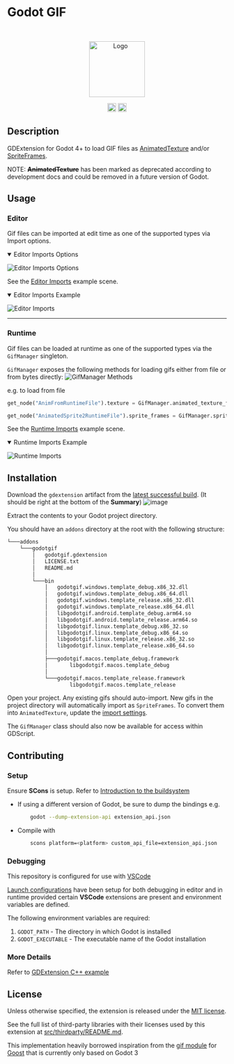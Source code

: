 # Godot GIF
<br>

<p align="center">
  <img src="./docs-images/logo.gif" alt="Logo" width="128" height="128" />
</p>

<p align="center">
	<a href="https://github.com/BOTLANNER/godot-gif/actions/workflows/build_releases.yml"><img alt="GitHub Build" src="https://github.com/BOTLANNER/godot-gif/actions/workflows/build_releases.yml/badge.svg" height="20"/></a>
	<a href="https://github.com/BOTLANNER/godot-gif/blob/develop/LICENSE.txt"><img alt="MIT License" src="https://img.shields.io/github/license/BOTLANNER/godot-gif" height="20"/></a>
</p>


## Description
GDExtension for Godot 4+ to load GIF files as [AnimatedTexture](https://docs.godotengine.org/en/stable/classes/class_animatedtexture.html) and/or [SpriteFrames](https://docs.godotengine.org/en/stable/classes/class_spriteframes.html).

NOTE: ~~**AnimatedTexture**~~ has been marked as deprecated according to development docs and could be removed in a future version of Godot.


## Usage

### Editor

Gif files can be imported at edit time as one of the supported types via Import options.

<details open>
  <summary>Editor Imports Options</summary>

![Editor Imports Options](./docs-images/EditorImportSettings.gif)
</details>

See the [Editor Imports](./demo/editor_imports_example.tscn) example scene.
<details open>
  <summary>Editor Imports Example</summary>

![Editor Imports](./docs-images/EditorImports.gif)
</details>

<hr/>

### Runtime

Gif files can be loaded at runtime as one of the supported types via the `GifManager` singleton.

`GifManager` exposes the following methods for loading gifs either from file or from bytes directly:
![GifManager Methods](./docs-images/methods.png)

e.g. to load from file
```py
get_node("AnimFromRuntimeFile").texture = GifManager.animated_texture_from_file("res://examples/file/optic.gif")

get_node("AnimatedSprite2RuntimeFile").sprite_frames = GifManager.sprite_frames_from_file("res://examples/file/optic.gif")
```

See the [Runtime Imports](./demo/main.tscn) example scene.
<details open>
  <summary>Runtime Imports Example</summary>

![Runtime Imports](./docs-images/RuntimeImports.gif)
</details>


## Installation

Download the `gdextension` artifact from the [latest successful build](https://github.com/BOTLANNER/godot-gif/actions/workflows/build_releases.yml). (It should be right at the bottom of the **Summary**)
![image](https://github.com/BOTLANNER/godot-gif/assets/16349308/f28867c6-f669-45f2-9309-dbb17cec2031)

Extract the contents to your Godot project directory.

You should have an `addons` directory at the root with the following structure:
```bash
└───addons
    └───godotgif
        │   godotgif.gdextension
        │   LICENSE.txt
        │   README.md
        │
        └───bin
            │   godotgif.windows.template_debug.x86_32.dll
            │   godotgif.windows.template_debug.x86_64.dll
            │   godotgif.windows.template_release.x86_32.dll
            │   godotgif.windows.template_release.x86_64.dll
            │   libgodotgif.android.template_debug.arm64.so
            │   libgodotgif.android.template_release.arm64.so
            │   libgodotgif.linux.template_debug.x86_32.so
            │   libgodotgif.linux.template_debug.x86_64.so
            │   libgodotgif.linux.template_release.x86_32.so
            │   libgodotgif.linux.template_release.x86_64.so
            │
            ├───godotgif.macos.template_debug.framework
            │       libgodotgif.macos.template_debug
            │
            └───godotgif.macos.template_release.framework
                    libgodotgif.macos.template_release
```

Open your project. Any existing gifs should auto-import. New gifs in the project directory will automatically import as `SpriteFrames`. To convert them into `AnimatedTexture`, update the [import settings](#editor).

The `GifManager` class should also now be available for access within GDScript.

## Contributing

### Setup

Ensure **SCons** is setup. Refer to [Introduction to the buildsystem](https://docs.godotengine.org/en/stable/contributing/development/compiling/introduction_to_the_buildsystem.html)

* If using a different version of Godot, be sure to dump the bindings e.g.
    ```sh
        godot --dump-extension-api extension_api.json
    ```
*  Compile with
    ```sh
        scons platform=<platform> custom_api_file=extension_api.json
    ```

### Debugging

This repository is configured for use with [VSCode](https://code.visualstudio.com/)

[Launch configurations](./.vscode/launch.json) have been setup for both debugging in editor and in runtime provided certain **VSCode** extensions are present and environment variables are defined.

The following environment variables are required:

1. `GODOT_PATH` - The directory in which Godot is installed
1. `GODOT_EXECUTABLE` - The executable name of the Godot installation

### More Details
Refer to [GDExtension C++ example](https://docs.godotengine.org/en/stable/tutorials/scripting/gdextension/gdextension_cpp_example.html)


## License

Unless otherwise specified, the extension is released under the
[MIT license](LICENSE.txt).

See the full list of third-party libraries with their licenses used by this
extension at [src/thirdparty/README.md](src/thirdparty/README.md).

This implementation heavily borrowed inspiration from the [gif module](https://github.com/goostengine/goost/tree/gd3/modules/gif) for [Goost](https://github.com/goostengine/goost) that is currently only based on Godot 3
